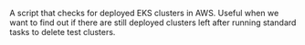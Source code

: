 A script that checks for deployed EKS clusters in AWS.
Useful when we want to find out if there are still deployed clusters left after running standard tasks to delete test clusters.